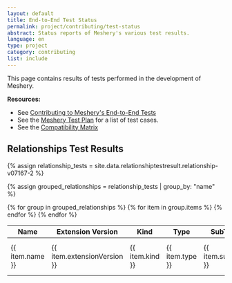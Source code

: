 ```yaml
---
layout: default
title: End-to-End Test Status
permalink: project/contributing/test-status
abstract: Status reports of Meshery's various test results.
language: en
type: project
category: contributing
list: include
---
```


This page contains results of tests performed in the development of Meshery.

**Resources:**

- See [Contributing to Meshery's End-to-End Tests](/project/contributing/contributing-ui-tests)
- See the [Meshery Test Plan](https://docs.google.com/spreadsheets/d/13Ir4gfaKoAX9r8qYjAFFl_U9ntke4X5ndREY1T7bnVs/edit?gid=0#gid=0) for a list of test cases.
- See the [Compatibility Matrix](/installation/compatibility-matrix)

## Relationships Test Results

{% assign relationship_tests = site.data.relationshiptestresult.relationship-v07167-2 %}

{% assign grouped_relationships = relationship_tests | group_by: "name" %}

<table class="table table-bordered">
    <thead>
        <tr>
            <th>Name</th>
            <th>Extension Version</th>
            <th>Kind</th>
            <th>Type</th>
            <th>SubType</th>
            <th>Test Result</th>
        </tr>
    </thead>
    <tbody>
        {% for group in grouped_relationships %}
        {% for item in group.items %}
        <tr>
            <td>{{ item.name }}</td>
            <td>{{ item.extensionVersion }}</td>
            <td>{{ item.kind }}</td>
            <td>{{ item.type }}</td>
            <td>{{ item.subType }}</td>
            <td>
                {% if item.testResultPassed %}
                    <img src="/assets/img/passing.svg" />
                {% else %}
                    <img src="/assets/img/failing.svg" />
                {% endif %}
            </td>
        </tr>
        {% endfor %}
        {% endfor %}
    </tbody>
</table>

